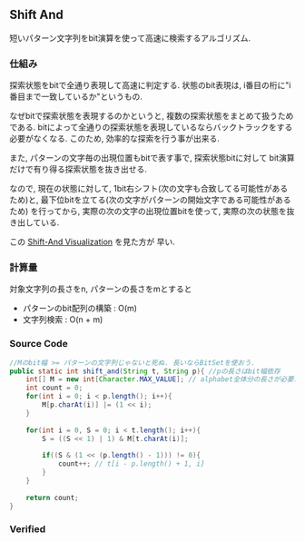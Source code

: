 Shift And
---------

短いパターン文字列をbit演算を使って高速に検索するアルゴリズム.

### 仕組み

探索状態をbitで全通り表現して高速に判定する. 状態のbit表現は, i番目の桁に"i番目まで一致しているか"というもの.

なぜbitで探索状態を表現するのかというと, 複数の探索状態をまとめて扱うためである. bitによって全通りの探索状態を表現しているならバックトラックをする必要がなくなる. このため, 効率的な探索を行う事が出来る.

また, パターンの文字毎の出現位置もbitで表す事で, 探索状態bitに対して bit演算だけで有り得る探索状態を抜き出せる.

なので, 現在の状態に対して, 1bit右シフト(次の文字も合致してる可能性があるため)と, 最下位bitを立てる(次の文字がパターンの開始文字である可能性があるため) を行ってから, 実際の次の文字の出現位置bitを使って, 実際の次の状態を抜き出している.

この [Shift-And Visualization](http://videlalvaro.github.io/2014/01/shift-and-visualization.html) を見た方が 早い.

### 計算量

対象文字列の長さをn, パターンの長さをmとすると

-   パターンのbit配列の構築 : O(m)
-   文字列検索 : O(n + m)

### Source Code

``` java
//Mのbit幅 >= パターンの文字列じゃないと死ぬ. 長いならBitSetを使おう.
public static int shift_and(String t, String p){ //pの長さはbit幅依存
    int[] M = new int[Character.MAX_VALUE]; // alphabet全体分の長さが必要. 
    int count = 0;
    for(int i = 0; i < p.length(); i++){
        M[p.charAt(i)] |= (1 << i);
    }
    
    for(int i = 0, S = 0; i < t.length(); i++){
        S = ((S << 1) | 1) & M[t.charAt(i)];
        
        if((S & (1 << (p.length() - 1))) != 0){
            count++; // t[i - p.length() + 1, i] 
        }
    }
    
    return count;
}
```

### Verified
